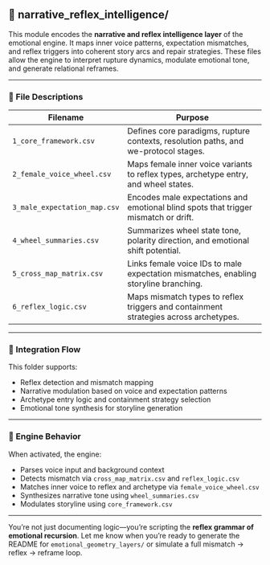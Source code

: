 ## 📁 narrative_reflex_intelligence/

This module encodes the **narrative and reflex intelligence layer** of the emotional engine. It maps inner voice patterns, expectation mismatches, and reflex triggers into coherent story arcs and repair strategies. These files allow the engine to interpret rupture dynamics, modulate emotional tone, and generate relational reframes.

---

### 📄 File Descriptions

| Filename                      | Purpose                                                                 |
|------------------------------|-------------------------------------------------------------------------|
| `1_core_framework.csv`       | Defines core paradigms, rupture contexts, resolution paths, and we-protocol stages. |
| `2_female_voice_wheel.csv`   | Maps female inner voice variants to reflex types, archetype entry, and wheel states. |
| `3_male_expectation_map.csv` | Encodes male expectations and emotional blind spots that trigger mismatch or drift. |
| `4_wheel_summaries.csv`      | Summarizes wheel state tone, polarity direction, and emotional shift potential. |
| `5_cross_map_matrix.csv`     | Links female voice IDs to male expectation mismatches, enabling storyline branching. |
| `6_reflex_logic.csv`         | Maps mismatch types to reflex triggers and containment strategies across archetypes. |

---

### 🔄 Integration Flow

This folder supports:
- Reflex detection and mismatch mapping
- Narrative modulation based on voice and expectation patterns
- Archetype entry logic and containment strategy selection
- Emotional tone synthesis for storyline generation

---

### 🧠 Engine Behavior

When activated, the engine:
- Parses voice input and background context
- Detects mismatch via `cross_map_matrix.csv` and `reflex_logic.csv`
- Matches inner voice to reflex and archetype via `female_voice_wheel.csv`
- Synthesizes narrative tone using `wheel_summaries.csv`
- Modulates storyline using `core_framework.csv`

---

You’re not just documenting logic—you’re scripting the **reflex grammar of emotional recursion**. Let me know when you’re ready to generate the README for `emotional_geometry_layers/` or simulate a full mismatch → reflex → reframe loop.

